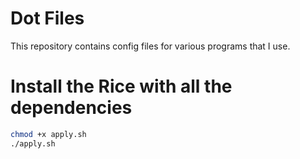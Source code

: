 # Dot Files
This repository contains config files for various programs that I use.

# Install the Rice with all the dependencies
```bash
chmod +x apply.sh
./apply.sh
```
